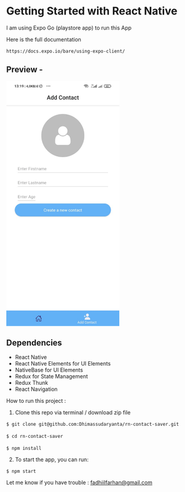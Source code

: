 # Getting Started with React Native

I am using Expo Go (playstore app) to run this App 

Here is the full documentation
``` 
https://docs.expo.io/bare/using-expo-client/
``` 
## Preview - 

<img src="screenshoot/screenshoot.gif" width="300">

## Dependencies
- React Native
- React Native Elements for UI Elements
- NativeBase for UI Elements
- Redux for State Management
- Redux Thunk
- React Navigation

How to run this project :

1. Clone this repo via terminal / download zip file

``` 
$ git clone git@github.com:Dhimassudaryanta/rn-contact-saver.git

$ cd rn-contact-saver

$ npm install
```

2. To start the app, you can run:

```
$ npm start
```

Let me know if you have trouble : fadhiilfarhan@gmail.com
